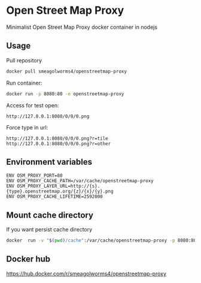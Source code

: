 # Open Street Map Proxy 

Minimalist Open Street Map Proxy docker container in nodejs

## Usage

Pull repository

```bash
docker pull smeagolworms4/openstreetmap-proxy
```


Run container:

```bash
docker run -p 8080:80 -e openstreetmap-proxy
```

Access for test open:

```
http://127.0.0.1:8080/0/0/0.png
```

Force type in url:

```
http://127.0.0.1:8080/0/0/0.png?r=tile
http://127.0.0.1:8080/0/0/0.png?r=other
```

## Environment variables

```
ENV OSM_PROXY_PORT=80
ENV OSM_PROXY_CACHE_PATH=/var/cache/openstreetmap-proxy
ENV OSM_PROXY_LAYER_URL=http://{s}.{type}.openstreetmap.org/{z}/{x}/{y}.png
ENV OSM_PROXY_CACHE_LIFETIME=2592000
```

## Mount cache directory 

If you want persist cache directory

```bash
docker  run -v "$(pwd)/cache":/var/cache/openstreetmap-proxy -p 8080:80 openstreetmap-proxy
```

## Docker hub

https://hub.docker.com/r/smeagolworms4/openstreetmap-proxy